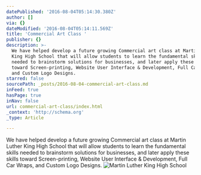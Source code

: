 ```yaml
---
datePublished: '2016-08-04T05:14:30.380Z'
author: []
via: {}
dateModified: '2016-08-04T05:14:11.569Z'
title: 'Commercial Art Class '
publisher: {}
description: >-
  We have helped develop a future growing Commercial art class at Martin Luther
  King High School that will allow students to learn the fundamental skills
  needed to brainstorm solutions for businesses, and later apply these skills
  toward Screen-printing, Website User Interface & Development, Full Car Wraps,
  and Custom Logo Designs. 
starred: false
sourcePath: _posts/2016-08-04-commercial-art-class.md
inFeed: true
hasPage: true
inNav: false
url: commercial-art-class/index.html
_context: 'http://schema.org'
_type: Article

---
```

We have helped develop a future growing Commercial art class at Martin Luther King High School that will allow students to learn the fundamental skills needed to brainstorm solutions for businesses, and later apply these skills toward Screen-printing, Website User Interface & Development, Full Car Wraps, and Custom Logo Designs. ![Martin Luther King High School ](https://the-grid-user-content.s3-us-west-2.amazonaws.com/6dfbceb5-0b9d-4e82-8ee6-96163fd78740.jpg)
